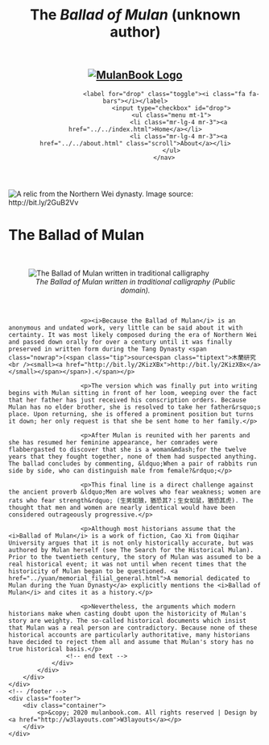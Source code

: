 ﻿---
layout: page
title: The <i>Ballad of Mulan</i> (unknown author)
description: The oldest known version of Mulan's story, which inspired countless retellings for centuries to come.
image: northern_wei_ballad_of_mulan.jpg
alt: The Ballad of Mulan
---

<!DOCTYPE html>
<html lang="en">

<head>
	<title>The Ballad of Mulan - Mulanbook: The legend and history of Hua Mulan</title>
	<meta name="viewport" content="width=device-width, initial-scale=1">
	<meta name="description" content="Historical records on Mulan reveal the touching true story of a girl who sacrificed everything for her ailing father and went on to become a legendary hero.">
	<meta name="keywords" content="Hua Mulan,Mulan,real,true,history,story,legend">
	<meta name="author" content="Philip Naudus">
	<meta http-equiv="Content-Type" content="text/html; charset=utf-8" />
	<script src="https://kit.fontawesome.com/27def0ec8f.js"></script>
	<link href="../../css/bootstrap.css" rel="stylesheet" type="text/css" media="all" />
	<link href="../../css/nav.css" rel="stylesheet" type="text/css" media="all" />
	<link href="../../css/articles.css" rel="stylesheet" type="text/css" media="all" />
	<link rel="stylesheet" href="../../css/tip.css" type="text/css" media="all" />
</head>

<body>
<header>	
<div class="container">
			<nav class="mnu">
                        <div class="logo" id="logo">
                            <h1> <a href="../../index.html"><img src="../../images/logo_mulanbook.png" alt="MulanBook Logo" /></a>
                            </h1>
                        </div>

                        <label for="drop" class="toggle"><i class="fa fa-bars"></i></label>
                        <input type="checkbox" id="drop">
                        <ul class="menu mt-1">
                            <li class="mr-lg-4 mr-3"><a href="../../index.html">Home</a></li>
                            <li class="mr-lg-4 mr-3"><a href="../../about.html" class="scroll">About</a></li>
                        </ul>
                    </nav>

</div>
</header>
	<!-- /banner_bottom -->
	<div class="banner_bottom" id="article">
	<div class="clearfix"> </div>
		<div class="container">
			<div class="inner_sec_top_aglieits">
				<div class="banner_bottom_info">
					<div class="header"><img src="../../images/thumbs/dynasties/northern_wei.jpg" alt="A relic from the Northern Wei dynasty. Image source: http://bit.ly/2GuB2Vv" class="img-responsive"><h1>The Ballad of Mulan</h1></div>
					<br />
						<!-- begin text -->
						<figure>
						<img class="fillimg" src="../../images/articles/northern_wei_ballad_of_mulan.jpg" alt="The Ballad of Mulan written in traditional calligraphy" />
						<figcaption style="text-align: center;"><i>The Ballad of Mulan written in traditional calligraphy (Public domain).</i></figcaption>
						</figure><br />

						<p><i>Because the Ballad of Mulan</i> is an anonymous and undated work, very little can be said about it with certainty. It was most likely composed during the era of Northern Wei and passed down orally for over a century until it was finally preserved in written form during the Tang Dynasty <span class="nowrap">(<span class="tip">source<span class="tiptext">木蘭研究<br /><small><a href="http://bit.ly/2KizXBx">http://bit.ly/2KizXBx</a></small></span></span>).</span></p>

						<p>The version which was finally put into writing begins with Mulan sitting in front of her loom, weeping over the fact that her father has just received his conscription orders. Because Mulan has no elder brother, she is resolved to take her father&rsquo;s place. Upon returning, she is offered a prominent position but turns it down; her only request is that she be sent home to her family.</p>

						<p>After Mulan is reunited with her parents and she has resumed her feminine appearance, her comrades were flabbergasted to discover that she is a woman&mdash;for the twelve years that they fought together, none of them had suspected anything. The ballad concludes by commenting, &ldquo;When a pair of rabbits run side by side, who can distinguish male from female?&rdquo;</p>

						<p>This final line is a direct challenge against the ancient proverb &ldquo;Men are wolves who fear weakness; women are rats who fear strength&rdquo; (生男如狼，猶恐其?；生女如鼠，猶恐其虎). The thought that men and women are nearly identical would have been considered outrageously progressive.</p>

						<p>Although most historians assume that the <i>Ballad of Mulan</i> is a work of fiction, Cao Xi from Qiqihar University argues that it is not only historically accurate, but was authored by Mulan herself (see The Search for the Historical Mulan). Prior to the twentieth century, the story of Mulan was assumed to be a real historical event; it was not until when recent times that the historicity of Mulan began to be questioned. <a href="../yuan/memorial_filial_general.html">A memorial dedicated to Mulan during the Yuan Dynasty</a> explicitly mentions the <i>Ballad of Mulan</i> and cites it as a history.</p>

						<p>Nevertheless, the arguments which modern historians make when casting doubt upon the historicity of Mulan's story are weighty. The so-called historical documents which insist that Mulan was a real person are contradictory. Because none of these historical accounts are particularly authoritative, many historians have decided to reject them all and assume that Mulan's story has no true historical basis.</p>
					<!-- end text -->
				</div>
			</div>
		</div>
	</div>
	<!-- /footer -->
	<div class="footer">
		<div class="container">
			<p>&copy; 2020 mulanbook.com. All rights reserved | Design by <a href="http://w3layouts.com">W3layouts</a></p>
		</div>
	</div>
</body>
</html>
